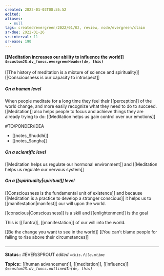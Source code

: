 ```yaml
---
created: 2022-01-02T08:55:52 
edited: 
aliases:
  - null
tags: created/evergreen/2022/01/02, review, node/evergreen/claim
sr-due: 2022-01-26
sr-interval: 11
sr-ease: 190
---
```


#### [[Meditation increases our ability to influence the world]] `$=customJS.dv_funcs.evergreenHeader(dv, this)`

[[The history of meditation is a mixture of science and spirituality]]
[[Consciousness is our capacity to introspect]]

##### On a human level

When people meditate for a long time they feel their [[perception]] of the world change,
and more easily recognize what they need to do to succeed.
[[Meditation]] also helps people to focus and achieve things they are already trying to do: [[Meditation helps us gain control over our emotions]]

#TO/PONDER/IDEA 
- [[notes_Shuddhi]]
- [[notes_Sangha]]

##### On a scientific level

[[Meditation helps us regulate our hormonal environment]] and [[Meditation helps us regulate our nervous system]]

##### On a [[spirituality|spiritual]] level

[[Consciousness is the fundamental unit of existence]] and because [[Meditation is a practice to develop a stronger conscious]] it helps us to [[manifestation|manifest]] our will upon the world.

[[conscious|Consciousness]] is a skill and [[enlightenment]] is the goal

This is [[Tantra]], [[manifestation]] of our will into the world.

[[Be the change you want to see in the world]]
[[You can't blame people for failing to rise above their circumstances]]

### <hr class="footnote"/>

**Status**:: #EVER/SPROUT 
*edited `=this.file.mtime`*

**Topics**:: [[human advancement]], [[meditation]], [[influence]]
*`$=customJS.dv_funcs.outlinedIn(dv, this)`*
